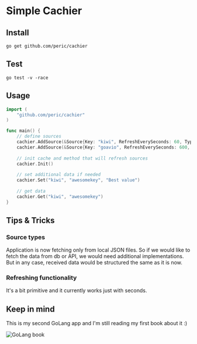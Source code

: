 # Simple Cachier

## Install
`go get github.com/peric/cachier`

## Test
`go test -v -race`

## Usage
```go
import (
    "github.com/peric/cachier"
)

func main() {
	// define sources
	cachier.AddSource(&Source{Key: "kiwi", RefreshEverySeconds: 60, Type: TypeJson})
	cachier.AddSource(&Source{Key: "goavio", RefreshEverySeconds: 600, Type: TypeJson})
	
	// init cache and method that will refresh sources
	cachier.Init()
	
	// set additional data if needed
    cachier.Set("kiwi", "awesomekey", "Best value")
	
	// get data
    cachier.Get("kiwi", "awesomekey")
}
```

## Tips & Tricks

### Source types
Application is now fetching only from local JSON files. So if we would like to fetch the data from db or API, we would need additional implementations.
But in any case, received data would be structured the same as it is now.

### Refreshing functionality
It's a bit primitive and it currently works just with seconds.

## Keep in mind
This is my second GoLang app and I'm still reading my first book about it :)

![GoLang book](https://lh3.googleusercontent.com/HKLtAzHKJhHJFivw7XJAellfKLM0uNgzngaTVo3pT3DycxgJMbxE7GNhNifVEspYSOcnNWet24JwXz8rVJPS8-rNYn05gBqlTUN7WxNCnJEXHXJcGi2qCuPKA5rOVvXUkPEZC9M3SN4_Lvaj9V-jh5ADPYrhWO-XvusT-jzd_WVKjQawm5dqm2opUjbJKQjqC-BLmezs00unJXv5336bqTzFIWHhDKWR16ttfaA5v-erGtXgpcMgiId7EhKaf96M5-qHIfZ_CRbH6pzuxWK9bYPLH53J6t16WJBW0dE3SADWdkSzPiaHXFmHzZaqRt3oQVJAqB1bPwoYn8qwIiAV-6zEIDJLX6GJD-PqeSImbMx28hMggxaWegviAsRUfzwb97R-YIrW3fctPu3xCTubHPL4Lm0vzcpIJbEeUaIQcovtbLkjtBpymGXrJg6EGC0yeIyVeNngr-E3kJm13_piRItnv7VDhJ7eA76PJoWw4K6l1NrocvsE5hI9IsjtaqO_fuCbNgY_yhfrJOx6YDbxHa_0Xv3jP3Zl97F57TLk6ywkGb0kZ69UZRM2D70dBDq5FC9xXg_lbScbpwMcyM9gyfh_pIkGl_HBupTd_QBxAH2qkGdIx4I5TFDlVfso4OEzjE84i3V0yPeVb2WOTLdkkLgXAjGTQyVoHRrPyr5BtN91GoEncyG0teFB=w569-h758-no)
